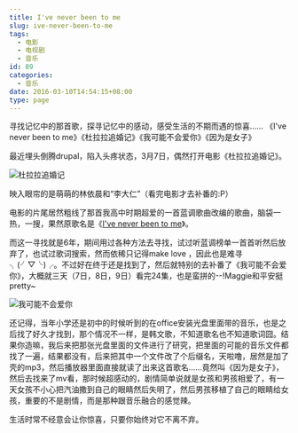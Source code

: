 ```yaml
---
title: I've never been to me
slug: ive-never-been-to-me
tags:
  - 电影
  - 电视剧
  - 音乐
id: 89
categories:
  - 音乐
date: 2016-03-10T14:54:15+08:00
type: page
---
```

寻找记忆中的那首歌，探寻记忆中的感动，感受生活的不期而遇的惊喜……
《I've never been to me》《杜拉拉追婚记》《我可能不会爱你》《因为是女子》
<!--more-->
最近埋头倒腾drupal，陷入头疼状态，3月7日，偶然打开电影《杜拉拉追婚记》。

![杜拉拉追婚记](http://farm6.staticflickr.com/5701/22648674829_ed2cc8ce0f_b.jpg)

映入眼帘的是萌萌的林依晨和“李大仁”（看完电影才去补番的:P）

电影的片尾居然粗线了那首我高中时期超爱的一首蓝调歌曲改编的歌曲，脑袋一热，一搜，果然原歌名是《[I've never been to me](https://www.youtube.com/watch?v=SZgIk2b68gQ)》。

而这一寻找就是6年，期间用过各种方法去寻找，试过听蓝调榜单一首首听然后放弃了，也试过歌词搜索，然而依稀只记得make love ，因此也是难寻╮(╯▽╰)╭。不过好在终于还是找到了，然后就特别的去补番了《我可能不会爱你》，大概就三天（7日，8日，9日）看完24集，也是蛮拼的--!Maggie和平安挺pretty~

![我可能不会爱你](https://upload.wikimedia.org/wikipedia/zh/7/78/%E6%88%91%E5%8F%AF%E8%83%BD%E4%B8%8D%E6%9C%83%E6%84%9B%E4%BD%A0%E5%AE%A3%E5%82%B3%E7%85%A7.jpg)

还记得，当年小学还是初中的时候听到的在office安装光盘里面带的音乐，也是之后找了好久才找到，那个情况不一样，是韩文歌，不知道歌名也不知道歌词囧。结果你造嘛，我后来把那张光盘里面的文件进行了研究，把里面的可能的音乐文件都找了一遍，结果都没有，后来把其中一个文件改了个后缀名，天啦噜，居然是加了壳的mp3，然后播放器里面直接就读了出来这首歌名……竟然叫《因为是女子》，然后去找来了mv看，那时候超感动的，剧情简单说就是女孩和男孩相爱了，有一天女孩不小心把汽油撒到自己的眼睛然后失明了，然后男孩移植了自己的眼睛给女孩，重要的不是剧情，而是那种跟音乐融合的感觉辣。

生活时常不经意会让你惊喜，只要你始终对它不离不弃。
